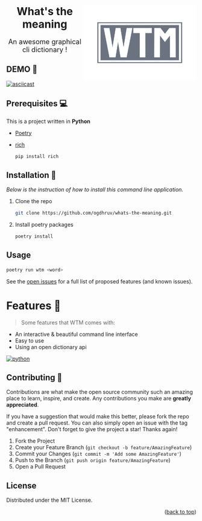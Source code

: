 <!-- PROJECT LOGO -->
<br />
<div align="center">
  <a href="https://github.com/ogdhruv/whats-the-meaning">
  <img src="images/logo.png" align="right" alt="Termtyper icon" width="300" height="200">
  </a>

  <h1 align="center">What's the meaning</h1>

  <p align="center" style="font-size:large">
    An awesome graphical cli dictionary !
    <br />
  </p>
</div>



<!--  -->
## DEMO 🎥

[![asciicast](https://asciinema.org/a/MfRK2UkKOSL1VjhNRwIlNIlzH.svg)](https://asciinema.org/a/MfRK2UkKOSL1VjhNRwIlNIlzH)

## Prerequisites 💻️

This is a project written in **Python**
* [Poetry](https://python-poetry.org/docs/#installation)


* [rich](https://github.com/Textualize/rich)

  ```bash
  pip install rich
  ```

## Installation 🔨

_Below is the instruction of how to install this command line application._

1. Clone the repo

   ```bash
   git clone https://github.com/ogdhruv/whats-the-meaning.git
   ```
2. Install poetry packages

   ```bash
   poetry install
   ```


<!-- USAGE EXAMPLES -->
## Usage
```bash
poetry run wtm <word>
```

See the [open issues](https://github.com/ogdhruv/whats-the-meaning/issues) for a full list of proposed features (and known issues).

# Features 🌟

> Some features that WTM comes with:

- An interactive & beautiful command line interface
- Easy to use
- Using an open dictionary api

[![python](https://forthebadge.com/images/badges/made-with-python.svg)](https://python.org)

<!-- CONTRIBUTING -->
## Contributing 🤝

Contributions are what make the open source community such an amazing place to learn, inspire, and create. Any contributions you make are **greatly appreciated**.

If you have a suggestion that would make this better, please fork the repo and create a pull request. You can also simply open an issue with the tag "enhancement".
Don't forget to give the project a star! Thanks again!

1. Fork the Project
2. Create your Feature Branch (`git checkout -b feature/AmazingFeature`)
3. Commit your Changes (`git commit -m 'Add some AmazingFeature'`)
4. Push to the Branch (`git push origin feature/AmazingFeature`)
5. Open a Pull Request

<!-- LICENSE -->
## License

Distributed under the MIT License.

<p align="right">(<a href="#readme-top">back to top</a>)</p>
